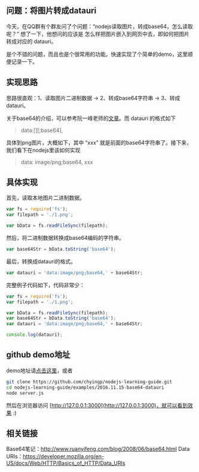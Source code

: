 ## 问题：将图片转成datauri

今天，在QQ群有个群友问了个问题：“nodejs读取图片，转成base64，怎么读取呢？” 想了一下，他想问的应该是 怎么样把图片嵌入到网页中去，即如何把图片转成对应的 datauri。

是个不错的问题，而且也是个很常用的功能。快速实现了个简单的demo，这里顺便记录一下。

## 实现思路

思路很直观：1、读取图片二进制数据 -> 2、转成base64字符串 -> 3、转成datauri。

关于base64的介绍，可以参考阮一峰老师的[文章](http://www.ruanyifeng.com/blog/2008/06/base64.html)。而 datauri 的格式如下

>data:[<mediatype>][;base64],<data>

具体到png图片，大概如下，其中 “xxx” 就是前面的base64字符串了。接下来，我们看下在nodejs里该如何实现

>data: image/png;base64, xxx

## 具体实现

首先，读取本地图片二进制数据。

```js
var fs = require('fs');
var filepath = './1.png';

var bData = fs.readFileSync(filepath);
```

然后，将二进制数据转换成base64编码的字符串。

```js
var base64Str = bData.toString('base64');
```

最后，转换成datauri的格式。

```js
var datauri = 'data:image/png;base64,' + base64Str;
```

完整例子代码如下，代码非常少：

```js
var fs = require('fs');
var filepath = './1.png';

var bData = fs.readFileSync(filepath);
var base64Str = bData.toString('base64');
var datauri = 'data:image/png;base64,' + base64Str;

console.log(datauri);
```

## github demo地址

demo地址请[点击这里](https://github.com/chyingp/nodejs-learning-guide/tree/master/examples/2016.11.15-base64-datauri)，或者

```bash
git clone https://github.com/chyingp/nodejs-learning-guide.git
cd nodejs-learning-guide/examples/2016.11.15-base64-datauri
node server.js
```

然后在浏览器访问 [http://127.0.0.1:3000](http://127.0.0.1:3000)，就可以看到效果 :)

## 相关链接

Base64笔记：http://www.ruanyifeng.com/blog/2008/06/base64.html
Data URIs：https://developer.mozilla.org/en-US/docs/Web/HTTP/Basics_of_HTTP/Data_URIs